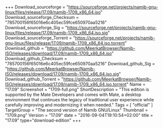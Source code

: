 +++
Download_sourceforge = "https://sourceforge.net/projects/namib-gnu-linux/files/release/17.09/namib-1709_x86_64.iso"
Download_sourceforge_Checksum = "785700156f65016e6c405ec59fce650970aa5216"
Download_sourceforge_Sig = "https://sourceforge.net/projects/namib-gnu-linux/files/release/17.09/namib-1709_x86_64.iso.sig"
Download_sourceforge_Torrent = "https://sourceforge.net/projects/namib-gnu-linux/files/release/17.09/namib-1709_x86_64.iso.torrent"
Download_github = "https://github.com/MeerkatBrowser/Namib-ISO/releases/download/17.09/namib-1709_x86_64.iso"
Download_github_Checksum = "785700156f65016e6c405ec59fce650970aa5216"
Download_github_Sig = "https://github.com/MeerkatBrowser/Namib-ISO/releases/download/17.09/namib-1709_x86_64.iso.sig"
Download_github_Torrent = "https://github.com/MeerkatBrowser/Namib-ISO/releases/download/17.09/namib-1709_x86_64.iso.torrent"
Name = "17.09"
Screenshot = "1709-full.png"
ShortDescription = "This edition is supported by the Mate Developers and comes with Mate, a desktop environment that continues the legacy of traditional user experience while carefully improving and modernizing it when needed."
Tags = [ "official" ]
TargetGroup = "The second version of Namib GNU/Linux"
Thumbnail = "1709.png"
Version = "17.09"
date = "2016-09-04T19:10:54+02:00"
title = "17.09"
type="download-edition"
+++

